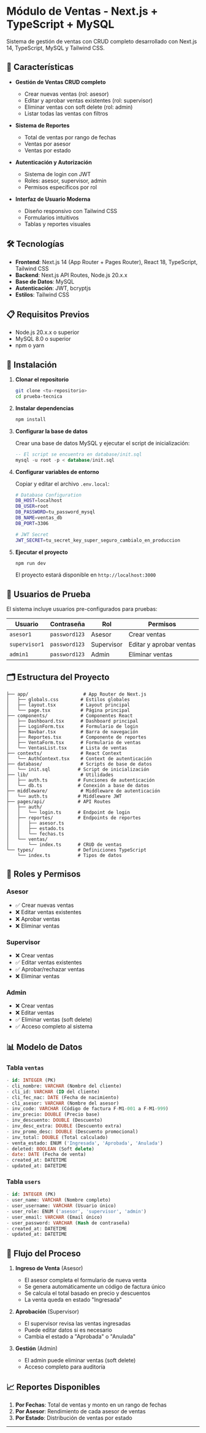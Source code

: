 # Módulo de Ventas - Next.js + TypeScript + MySQL

Sistema de gestión de ventas con CRUD completo desarrollado con Next.js 14, TypeScript, MySQL y Tailwind CSS.

## 🚀 Características

- **Gestión de Ventas CRUD completo**
  - Crear nuevas ventas (rol: asesor)
  - Editar y aprobar ventas existentes (rol: supervisor)  
  - Eliminar ventas con soft delete (rol: admin)
  - Listar todas las ventas con filtros

- **Sistema de Reportes**
  - Total de ventas por rango de fechas
  - Ventas por asesor
  - Ventas por estado

- **Autenticación y Autorización**
  - Sistema de login con JWT
  - Roles: asesor, supervisor, admin
  - Permisos específicos por rol

- **Interfaz de Usuario Moderna**
  - Diseño responsivo con Tailwind CSS
  - Formularios intuitivos
  - Tablas y reportes visuales

## 🛠️ Tecnologías

- **Frontend**: Next.js 14 (App Router + Pages Router), React 18, TypeScript, Tailwind CSS
- **Backend**: Next.js API Routes, Node.js 20.x.x
- **Base de Datos**: MySQL
- **Autenticación**: JWT, bcryptjs
- **Estilos**: Tailwind CSS

## 📋 Requisitos Previos

- Node.js 20.x.x o superior
- MySQL 8.0 o superior
- npm o yarn

## 🔧 Instalación

1. **Clonar el repositorio**
   ```bash
   git clone <tu-repositorio>
   cd prueba-tecnica
   ```

2. **Instalar dependencias**
   ```bash
   npm install
   ```

3. **Configurar la base de datos**
   
   Crear una base de datos MySQL y ejecutar el script de inicialización:
   ```sql
   -- El script se encuentra en database/init.sql
   mysql -u root -p < database/init.sql
   ```

4. **Configurar variables de entorno**
   
   Copiar y editar el archivo `.env.local`:
   ```bash
   # Database Configuration
   DB_HOST=localhost
   DB_USER=root
   DB_PASSWORD=tu_password_mysql
   DB_NAME=ventas_db
   DB_PORT=3306

   # JWT Secret
   JWT_SECRET=tu_secret_key_super_seguro_cambialo_en_produccion
   ```

5. **Ejecutar el proyecto**
   ```bash
   npm run dev
   ```

   El proyecto estará disponible en `http://localhost:3000`

## 👥 Usuarios de Prueba

El sistema incluye usuarios pre-configurados para pruebas:

| Usuario | Contraseña | Rol | Permisos |
|---------|------------|-----|----------|
| `asesor1` | `password123` | Asesor | Crear ventas |
| `supervisor1` | `password123` | Supervisor | Editar y aprobar ventas |
| `admin1` | `password123` | Admin | Eliminar ventas |

## 🗂️ Estructura del Proyecto

```
├── app/                    # App Router de Next.js
│   ├── globals.css        # Estilos globales
│   ├── layout.tsx         # Layout principal
│   └── page.tsx           # Página principal
├── components/            # Componentes React
│   ├── Dashboard.tsx      # Dashboard principal
│   ├── LoginForm.tsx      # Formulario de login
│   ├── Navbar.tsx         # Barra de navegación
│   ├── Reportes.tsx       # Componente de reportes
│   ├── VentaForm.tsx      # Formulario de ventas
│   └── VentasList.tsx     # Lista de ventas
├── contexts/              # React Context
│   └── AuthContext.tsx    # Context de autenticación
├── database/              # Scripts de base de datos
│   └── init.sql          # Script de inicialización
├── lib/                   # Utilidades
│   ├── auth.ts           # Funciones de autenticación
│   └── db.ts             # Conexión a base de datos
├── middleware/            # Middleware de autenticación
│   └── auth.ts           # Middleware JWT
├── pages/api/            # API Routes
│   ├── auth/
│   │   └── login.ts      # Endpoint de login
│   ├── reportes/         # Endpoints de reportes
│   │   ├── asesor.ts
│   │   ├── estado.ts
│   │   └── fechas.ts
│   └── ventas/
│       └── index.ts      # CRUD de ventas
└── types/                # Definiciones TypeScript
    └── index.ts          # Tipos de datos
```

## 🔐 Roles y Permisos

### Asesor
- ✅ Crear nuevas ventas
- ❌ Editar ventas existentes
- ❌ Aprobar ventas
- ❌ Eliminar ventas

### Supervisor  
- ❌ Crear ventas
- ✅ Editar ventas existentes
- ✅ Aprobar/rechazar ventas
- ❌ Eliminar ventas

### Admin
- ❌ Crear ventas
- ❌ Editar ventas
- ✅ Eliminar ventas (soft delete)
- ✅ Acceso completo al sistema

## 📊 Modelo de Datos

### Tabla `ventas`
```sql
- id: INTEGER (PK)
- cli_nombre: VARCHAR (Nombre del cliente)
- cli_id: VARCHAR (ID del cliente)
- cli_fec_nac: DATE (Fecha de nacimiento)
- cli_asesor: VARCHAR (Nombre del asesor)
- inv_code: VARCHAR (Código de factura F-M1-001 a F-M1-999)
- inv_precio: DOUBLE (Precio base)
- inv_descuento: DOUBLE (Descuento)
- inv_desc_extra: DOUBLE (Descuento extra)
- inv_promo_desc: DOUBLE (Descuento promocional)
- inv_total: DOUBLE (Total calculado)
- venta_estado: ENUM ('Ingresada', 'Aprobada', 'Anulada')
- deleted: BOOLEAN (Soft delete)
- date: DATE (Fecha de venta)
- created_at: DATETIME
- updated_at: DATETIME
```

### Tabla `users`
```sql
- id: INTEGER (PK)
- user_name: VARCHAR (Nombre completo)
- user_username: VARCHAR (Usuario único)
- user_role: ENUM ('asesor', 'supervisor', 'admin')
- user_email: VARCHAR (Email único)
- user_password: VARCHAR (Hash de contraseña)
- created_at: DATETIME
- updated_at: DATETIME
```

## 🔄 Flujo del Proceso

1. **Ingreso de Venta** (Asesor)
   - El asesor completa el formulario de nueva venta
   - Se genera automáticamente un código de factura único
   - Se calcula el total basado en precio y descuentos
   - La venta queda en estado "Ingresada"

2. **Aprobación** (Supervisor)
   - El supervisor revisa las ventas ingresadas
   - Puede editar datos si es necesario
   - Cambia el estado a "Aprobada" o "Anulada"

3. **Gestión** (Admin)
   - El admin puede eliminar ventas (soft delete)
   - Acceso completo para auditoría

## 📈 Reportes Disponibles

1. **Por Fechas**: Total de ventas y monto en un rango de fechas
2. **Por Asesor**: Rendimiento de cada asesor de ventas
3. **Por Estado**: Distribución de ventas por estado

---
